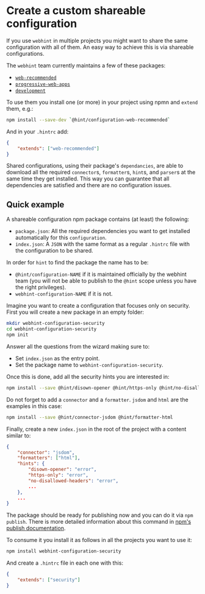 # Create a custom shareable configuration

If you use `webhint` in multiple projects you might want to share
the same configuration with all of them. An easy way to achieve this
is via shareable configurations.

The `webhint` team currently maintains a few of these packages:

* [`web-recommended`][configuration-web-recommended]
* [`progressive-web-apps`][configuration-progressive-web-apps]
* [`development`][configuration-development]

To use them you install one (or more) in your project using npmn and
`extend` them, e.g.:

```bash
npm install --save-dev `@hint/configuration-web-recommended`
```

And in your `.hintrc` add:

```json
{
    "extends": ["web-recommended"]
}
```

Shared configurations, using their package's `dependancies`, are able
to download all the required `connector`s, `formatter`s, `hint`s, and
`parser`s at the same time they get installed. This way you can guarantee
that all dependencies are satisfied and there are no configuration issues.

## Quick example

A shareable configuration npm package contains (at least) the following:

* `package.json`: All the required dependencies you want to get installed
  automatically for this `configuration`.
* `index.json`: A `JSON` with the same format as a regular `.hintrc` file
  with the configuration to be shared.

In order for `hint` to find the package the name has to be:

* `@hint/configuration-NAME` if it is maintained officially by the
  webhint team (you will not be able to publish to the `@hint` scope
  unless you have the right privileges).
* `webhint-configuration-NAME` if it is not.

Imagine you want to create a configuration that focuses only on security.
First you will create a new package in an empty folder:

```bash
mkdir webhint-configuration-security
cd webhint-configuration-security
npm init
```

Answer all the questions from the wizard making sure to:

* Set `index.json` as the entry point.
* Set the package name to `webhint-configuration-security`.

Once this is done, add all the security hints you are interested in:

```bash
npm install --save @hint/disown-opener @hint/https-only @hint/no-disallowed-headers ...
```

Do not forget to add a `connector` and a `formatter`. `jsdom` and `html`
are the examples in this case:

```bash
npm install --save @hint/connector-jsdom @hint/formatter-html
```

Finally, create a new `index.json` in the root of the project with a
content similar to:

```json
{
    "connector": "jsdom",
    "formatters": ["html"],
    "hints": {
        "disown-opener": "error",
        "https-only": "error",
        "no-disallowed-headers": "error",
        ...
    },
    ...
}
```

The package should be ready for publishing now and you can do it via
`npm publish`. There is more detailed information about this command
in [npm's publish documentation][npm publish].

To consume it you install it as follows in all the projects you want
to use it:

```bash
npm install webhint-configuration-security
```

And create a `.hintrc` file in each one with this:

```json
{
    "extends": ["security"]
}
```

<!-- Link labels -->

[configuration-development]: https://www.npmjs.com/package/@hint/configuration-development
[configuration-progressive-web-apps]: https://www.npmjs.com/package/@hint/configuration-progressive-web-apps
[configuration-web-recommended]: https://npmjs.com/package/@hint/configuration-web-recommended
[npm publish]: https://docs.npmjs.com/cli/publish
